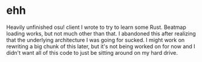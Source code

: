# ehh

Heavily unfinished osu! client I wrote to try to learn some Rust. Beatmap loading works, but not much other than that. I abandoned this after realizing that the underlying architecture I was going for sucked. I might work on rewriting a big chunk of this later, but it's not being worked on for now and I didn't want all of this code to just be sitting around on my hard drive.